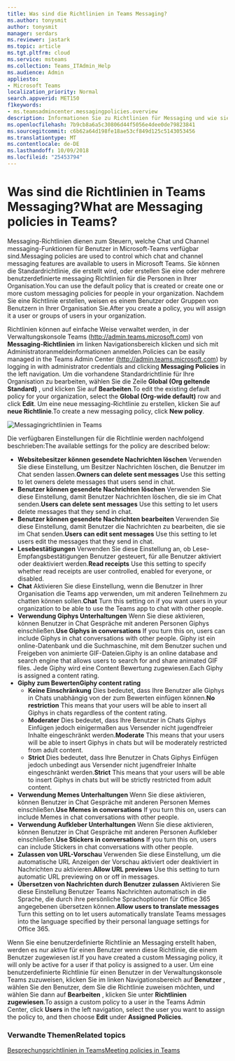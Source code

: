 ```yaml
---
title: Was sind die Richtlinien in Teams Messaging?
ms.author: tonysmit
author: tonysmit
manager: serdars
ms.reviewer: jastark
ms.topic: article
ms.tgt.pltfrm: cloud
ms.service: msteams
ms.collection: Teams_ITAdmin_Help
ms.audience: Admin
appliesto:
- Microsoft Teams
localization_priority: Normal
search.appverid: MET150
f1keywords:
- ms.teamsadmincenter.messagingpolicies.overview
description: Informationen Sie zu Richtlinien für Messaging und wie sie Chat in Teams messaging steuern verwendet werden können.
ms.openlocfilehash: 7b9cb8a6a5c30806d44f5056e4dee0de79823841
ms.sourcegitcommit: c6b62a64d198fe18ae53cf849d125c5143053456
ms.translationtype: MT
ms.contentlocale: de-DE
ms.lasthandoff: 10/09/2018
ms.locfileid: "25453794"
---
```

# <a name="what-are-messaging-policies-in-teams"></a><span data-ttu-id="5ee6d-103">Was sind die Richtlinien in Teams Messaging?</span><span class="sxs-lookup"><span data-stu-id="5ee6d-103">What are Messaging policies in Teams?</span></span>

<span data-ttu-id="5ee6d-104">Messaging-Richtlinien dienen zum Steuern, welche Chat und Channel messaging-Funktionen für Benutzer in Microsoft-Teams verfügbar sind.</span><span class="sxs-lookup"><span data-stu-id="5ee6d-104">Messaging policies are used to control which chat and channel messaging features are available to users in Microsoft Teams.</span></span> <span data-ttu-id="5ee6d-105">Sie können die Standardrichtlinie, die erstellt wird, oder erstellen Sie eine oder mehrere benutzerdefinierte messaging Richtlinien für die Personen in Ihrer Organisation.</span><span class="sxs-lookup"><span data-stu-id="5ee6d-105">You can use the default policy that is created or create one or more custom messaging policies for people in your organization.</span></span> <span data-ttu-id="5ee6d-106">Nachdem Sie eine Richtlinie erstellen, weisen es einem Benutzer oder Gruppen von Benutzern in Ihrer Organisation Sie.</span><span class="sxs-lookup"><span data-stu-id="5ee6d-106">After you create a policy, you will assign it a user or groups of users in your organization.</span></span>

<span data-ttu-id="5ee6d-107">Richtlinien können auf einfache Weise verwaltet werden, in der Verwaltungskonsole Teams (http://admin.teams.microsoft.com) von **Messaging-Richtlinien** im linken Navigationsbereich klicken und sich mit Administratoranmeldeinformationen anmelden.</span><span class="sxs-lookup"><span data-stu-id="5ee6d-107">Policies can be easily managed in the Teams Admin Center (http://admin.teams.microsoft.com) by logging in with administrator credentials and clicking **Messaging Policies** in the left navigation.</span></span> <span data-ttu-id="5ee6d-108">Um die vorhandene Standardrichtlinie für Ihre Organisation zu bearbeiten, wählen Sie die Zeile **Global (Org geltende Standard)** , und klicken Sie auf **Bearbeiten**.</span><span class="sxs-lookup"><span data-stu-id="5ee6d-108">To edit the existing default policy for your organization, select the **Global (Org-wide default)** row and click **Edit**.</span></span> <span data-ttu-id="5ee6d-109">Um eine neue messaging-Richtlinie zu erstellen, klicken Sie auf **neue Richtlinie**.</span><span class="sxs-lookup"><span data-stu-id="5ee6d-109">To create a new messaging policy, click **New policy**.</span></span>

![Messagingrichtlinien in Teams](media/messaging-policies.png)

<span data-ttu-id="5ee6d-111">Die verfügbaren Einstellungen für die Richtlinie werden nachfolgend beschrieben:</span><span class="sxs-lookup"><span data-stu-id="5ee6d-111">The available settings for the policy are described below:</span></span> 

- <span data-ttu-id="5ee6d-112">**Websitebesitzer können gesendete Nachrichten löschen**  Verwenden Sie diese Einstellung, um Besitzer Nachrichten löschen, die Benutzer im Chat senden lassen.</span><span class="sxs-lookup"><span data-stu-id="5ee6d-112">**Owners can delete sent messages**  Use this setting to let owners delete messages that users send in chat.</span></span>
- <span data-ttu-id="5ee6d-113">**Benutzer können gesendete Nachrichten löschen** Verwenden Sie diese Einstellung, damit Benutzer Nachrichten löschen, die sie im Chat senden.</span><span class="sxs-lookup"><span data-stu-id="5ee6d-113">**Users can delete sent messages** Use this setting to let users delete messages that they send in chat.</span></span>
- <span data-ttu-id="5ee6d-114">**Benutzer können gesendete Nachrichten bearbeiten** Verwenden Sie diese Einstellung, damit Benutzer die Nachrichten zu bearbeiten, die sie im Chat senden.</span><span class="sxs-lookup"><span data-stu-id="5ee6d-114">**Users can edit sent messages** Use this setting to let users edit the messages that they send in chat.</span></span>
- <span data-ttu-id="5ee6d-115">**Lesebestätigungen** Verwenden Sie diese Einstellung an, ob Lese-Empfangsbestätigungen Benutzer gesteuert, für alle Benutzer aktiviert oder deaktiviert werden.</span><span class="sxs-lookup"><span data-stu-id="5ee6d-115">**Read receipts** Use this setting to specify whether read receipts are user controlled, enabled for everyone, or disabled.</span></span>
- <span data-ttu-id="5ee6d-116">**Chat**  Aktivieren Sie diese Einstellung, wenn die Benutzer in Ihrer Organisation die Teams app verwenden, um mit anderen Teilnehmern zu chatten können sollen.</span><span class="sxs-lookup"><span data-stu-id="5ee6d-116">**Chat**  Turn this setting on if you want users in your organization to be able to use the Teams app to chat with other people.</span></span>
- <span data-ttu-id="5ee6d-117">**Verwendung Giphys Unterhaltungen**  Wenn Sie diese aktivieren, können Benutzer in Chat Gespräche mit anderen Personen Giphys einschließen.</span><span class="sxs-lookup"><span data-stu-id="5ee6d-117">**Use Giphys in conversations**  If you turn this on, users can include Giphys in chat conversations with other people.</span></span> <span data-ttu-id="5ee6d-118">Giphy ist ein online-Datenbank und die Suchmaschine, mit dem Benutzer suchen und Freigeben von animierte GIF-Dateien.</span><span class="sxs-lookup"><span data-stu-id="5ee6d-118">Giphy is an online database and search engine that allows users to search for and share animated GIF files.</span></span> <span data-ttu-id="5ee6d-119">Jede Giphy wird eine Content Bewertung zugewiesen.</span><span class="sxs-lookup"><span data-stu-id="5ee6d-119">Each Giphy is assigned a content rating.</span></span>
- <span data-ttu-id="5ee6d-120">**Giphy zum Bewerten**</span><span class="sxs-lookup"><span data-stu-id="5ee6d-120">**Giphy content rating**</span></span> 
    - <span data-ttu-id="5ee6d-121">**Keine Einschränkung** Dies bedeutet, dass Ihre Benutzer alle Giphys in Chats unabhängig von der zum Bewerten einfügen können.</span><span class="sxs-lookup"><span data-stu-id="5ee6d-121">**No restriction** This means that your users will be able to insert all Giphys in chats regardless of the content rating.</span></span>
    - <span data-ttu-id="5ee6d-122">**Moderater**  Dies bedeutet, dass Ihre Benutzer in Chats Giphys Einfügen jedoch einigermaßen aus Versender nicht jugendfreier Inhalte eingeschränkt werden.</span><span class="sxs-lookup"><span data-stu-id="5ee6d-122">**Moderate**  This means that your users will be able to insert Giphys in chats but will be moderately restricted from adult content.</span></span>
    - <span data-ttu-id="5ee6d-123">**Strict**  Dies bedeutet, dass Ihre Benutzer in Chats Giphys Einfügen jedoch unbedingt aus Versender nicht jugendfreier Inhalte eingeschränkt werden.</span><span class="sxs-lookup"><span data-stu-id="5ee6d-123">**Strict**  This means that your users will be able to insert Giphys in chats but will be strictly restricted from adult content.</span></span>
- <span data-ttu-id="5ee6d-124">**Verwendung Memes Unterhaltungen** Wenn Sie diese aktivieren, können Benutzer in Chat Gespräche mit anderen Personen Memes einschließen.</span><span class="sxs-lookup"><span data-stu-id="5ee6d-124">**Use Memes in conversations** If you turn this on, users can include Memes in chat conversations with other people.</span></span> 
- <span data-ttu-id="5ee6d-125">**Verwendung Aufkleber Unterhaltungen** Wenn Sie diese aktivieren, können Benutzer in Chat Gespräche mit anderen Personen Aufkleber einschließen.</span><span class="sxs-lookup"><span data-stu-id="5ee6d-125">**Use Stickers in conversations** If you turn this on, users can include Stickers in chat conversations with other people.</span></span>
- <span data-ttu-id="5ee6d-126">**Zulassen von URL-Vorschau** Verwenden Sie diese Einstellung, um die automatische URL Anzeigen der Vorschau aktiviert oder deaktiviert in Nachrichten zu aktivieren.</span><span class="sxs-lookup"><span data-stu-id="5ee6d-126">**Allow URL previews** Use this setting to turn automatic URL previewing on or off in messages.</span></span>
- <span data-ttu-id="5ee6d-127">**Übersetzen von Nachrichten durch Benutzer zulassen** Aktivieren Sie diese Einstellung Benutzer Teams Nachrichten automatisch in die Sprache, die durch ihre persönliche Sprachoptionen für Office 365 angegebenen übersetzen können.</span><span class="sxs-lookup"><span data-stu-id="5ee6d-127">**Allow users to translate messages** Turn this setting on to let users automatically translate Teams messages into the language specified by their personal language settings for Office 365.</span></span>

<span data-ttu-id="5ee6d-128">Wenn Sie eine benutzerdefinierte Richtlinie an Messaging erstellt haben, werden es nur aktive für einen Benutzer wenn diese Richtlinie, die einem Benutzer zugewiesen ist.</span><span class="sxs-lookup"><span data-stu-id="5ee6d-128">If you have created a custom Messaging policy, it will only be active for a user if that policy is assigned to a user.</span></span>  <span data-ttu-id="5ee6d-129">Um eine benutzerdefinierte Richtlinie für einen Benutzer in der Verwaltungskonsole Teams zuzuweisen, klicken Sie im linken Navigationsbereich auf **Benutzer** , wählen Sie den Benutzer, dem Sie die Richtlinie zuweisen möchten, und wählen Sie dann auf **Bearbeiten** , klicken Sie unter **Richtlinien zugewiesen**.</span><span class="sxs-lookup"><span data-stu-id="5ee6d-129">To assign a custom policy to a user in the Teams Admin Center, click **Users** in the left navigation, select the user you want to assign the policy to, and then choose **Edit** under **Assigned Policies**.</span></span>

### <a name="related-topics"></a><span data-ttu-id="5ee6d-130">Verwandte Themen</span><span class="sxs-lookup"><span data-stu-id="5ee6d-130">Related topics</span></span>
[<span data-ttu-id="5ee6d-131">Besprechungsrichtlinien in Teams</span><span class="sxs-lookup"><span data-stu-id="5ee6d-131">Meeting policies in Teams</span></span>](meeting-policies-in-teams.md)